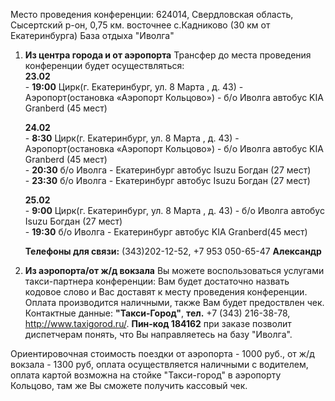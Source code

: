 Место проведения конференции: 624014, Свердловская область, Сысертский р-он, 0,75 км. восточнее с.Кадниково (30 км от Екатеринбурга)
База отдыха "Иволга"

1. **Из центра города и от аэропорта**
Трансфер до места проведения конференции будет осуществляться:  
      **­23.02**		
          - **19:00** Цирк(г. Екатеринбург,  ул. 8 Марта , д. 43) - Аэропорт(остановка «Аэропорт Кольцово») - б/о Иволга автобус KIA Granberd (45 мест)   
      
      **24.02**     	
          - **8:30** Цирк(г. Екатеринбург,  ул. 8 Марта , д. 43) - Аэропорт(остановка «Аэропорт Кольцово») -  б/о Иволга автобус KIA Granberd (45 мест)    
          - **20:30** б/о Иволга - Екатеринбург автобус Isuzu Богдан (27 мест)  
          - **23:30** б/о Иволга - Екатеринбург автобус Isuzu Богдан (27 мест)  
      
      **25.02**     	
          - **9:00** Цирк(г. Екатеринбург,  ул. 8 Марта , д. 43) - б/о Иволга автобус Isuzu Богдан (27 мест)	
          - **19:30** б/о Иволга - Екатеринбург автобус KIA Granberd(45 мест)  

      **Телефоны для связи:** (343)202-12-52, +7 953 050-65-47 **Александр**    

2. **Из аэропорта/от ж/д вокзала**
Вы можете воспользоваться услугами такси-партнера конференции: Вам будет достаточно назвать кодовое слово и Вас доставят к месту проведения конференции. Оплата производится наличными, также Вам будет предоствлен чек.
Контактные данные: **"Такси-Город"**, **тел.** +7 (343) 216-38-78, http://www.taxigorod.ru/. **Пин-код 184162** при заказе позволит  диспетчерам понять, что Вы направляетесь на базу "Иволга". 

Ориентировочная стоимость поездки от аэропорта - 1000 руб., от ж/д вокзала - 1300  руб, оплата осуществляется наличными с водителем, оплата картой возможна на стойке "Такси-город" в аэропорту Кольцово, там же Вы сможете получить кассовый чек.
